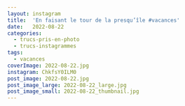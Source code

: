 ```yaml
---
layout: instagram
title:  'En faisant le tour de la presqu’île #vacances'
date:   2022-08-22
categories: 
  - trucs-pris-en-photo
  - trucs-instagrammes
tags:
  - vacances
coverImage: 2022-08-22.jpg
instagram: ChkfsY0ILM0
post_image: 2022-08-22.jpg
post_image_large: 2022-08-22_large.jpg
post_image_small: 2022-08-22_thumbnail.jpg
---
```



